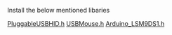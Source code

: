 Install the below mentioned libaries

[PluggableUSBHID.h](https://www.arduino.cc/reference/en/libraries/usbhid/)
[USBMouse.h](https://www.arduino.cc/reference/en/language/functions/usb/mouse/)
[Arduino_LSM9DS1.h](https://www.arduino.cc/reference/en/libraries/arduino_lsm9ds1/)
